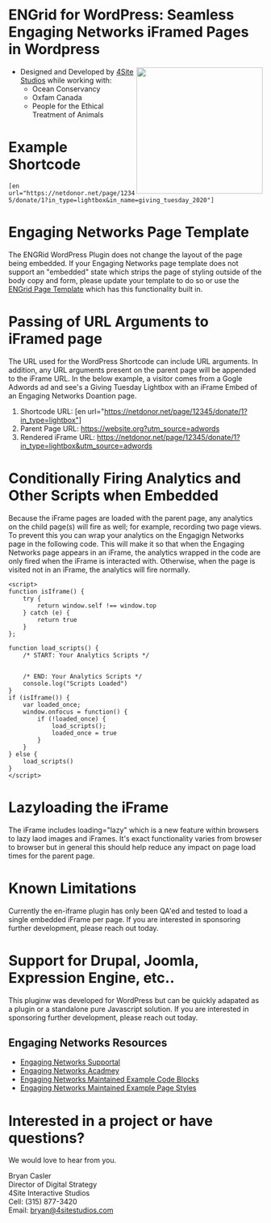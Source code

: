# ENGrid for WordPress: Seamless Engaging Networks iFramed Pages in Wordpress
<img align="right" width="250" height="250" src="https://engagingnetworks.academy/wp-content/uploads/2019/09/D-D-Partner.png">

- Designed and Developed by [4Site Studios](http://4sitestudios.com/en?ms=github) while working with:
  - Ocean Conservancy
  - Oxfam Canada
  - People for the Ethical Treatment of Animals

# Example Shortcode
```[en url="https://netdonor.net/page/12345/donate/1?in_type=lightbox&in_name=giving_tuesday_2020"]```

# Engaging Networks Page Template
The ENGRid WordPress Plugin does not change the layout of the page being embedded. If your Engaging Networks page template does not support an "embedded" state which strips the page of styling outside of the body copy and form, please update your template to do so or use the [ENGrid Page Template](https://github.com/4site-interactive-studios/engrid) which has this functionality built in.

# Passing of URL Arguments to iFramed page
The URL used for the WordPress Shortcode can include URL arguments. In addition, any URL arguments present on the parent page will be appended to the iFrame URL. In the below example, a visitor comes from a Gogle Adwords ad and see's a Giving Tuesday Lightbox with an iFrame Embed of an Engaging Networks Doantion page. 
1) Shortcode URL: [en url="https://netdonor.net/page/12345/donate/1?in_type=lightbox"]
2) Parent Page URL: https://website.org?utm_source=adwords
3) Rendered iFrame URL: https://netdonor.net/page/12345/donate/1?in_type=lightbox&utm_source=adwords

# Conditionally Firing Analytics and Other Scripts when Embedded
Because the iFrame pages are loaded with the parent page, any analytics on the child page(s) will fire as well; for example, recording two page views. To prevent this you can wrap your analytics on the Engagign Networks page in the following code. This will make it so that when the Engaging Networks page appears in an iFrame, the analytics wrapped in the code are only fired when the iFrame is interacted with. Otherwise, when the page is visited not in an iFrame, the analytics will fire normally.

```
<script>
function isIframe() {
	try {
		return window.self !== window.top
	} catch (e) {
		return true
	}
};

function load_scripts() {
	/* START: Your Analytics Scripts */
	
	
	/* END: Your Analytics Scripts */
	console.log("Scripts Loaded")
}
if (isIframe()) {
	var loaded_once;
	window.onfocus = function() {
		if (!loaded_once) {
			load_scripts();
			loaded_once = true
		}
	}
} else {
	load_scripts()
}
</script>
```

# Lazyloading the iFrame
The iFrame includes loading="lazy" which is a new feature within browsers to lazy laod images and iFrames. It's exact functionality varies from browser to browser but in general this should help reduce any impact on page load times for the parent page.

# Known Limitations
Currently the en-iframe plugin has only been QA'ed and tested to load a single embedded iFrame per page. If you are interested in sponsoring further development, please reach out today.

# Support for Drupal, Joomla, Expression Engine, etc..
This pluginw was developed for WordPress but can be quickly adapated as a plugin or a standalone pure Javascript solution. If you are interested in sponsoring further development, please reach out today.

## Engaging Networks Resources
- [Engaging Networks Supportal](https://engagingnetworks.support/)
- [Engaging Networks Acadmey](https://engagingnetworks.academy/)
- [Engaging Networks Maintained Example Code Blocks](https://github.com/EngagingNetworks/page-builder-code-blocks)
- [Engaging Networks Maintained Example Page Styles](https://github.com/EngagingNetworks/page-builder-css-styles)

# Interested in a project or have questions?
We would love to hear from you.

Bryan Casler  
Director of Digital Strategy  
4Site Interactive Studios  
Cell: (315) 877-3420  
Email: bryan@4sitestudios.com
